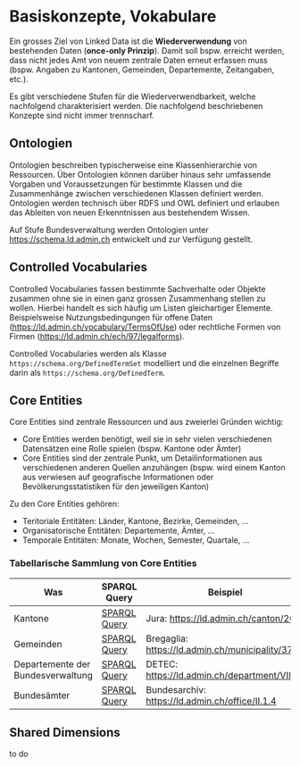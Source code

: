 # Basiskonzepte, Vokabulare
Ein grosses Ziel von Linked Data ist die **Wiederverwendung** von bestehenden Daten (**once-only Prinzip**). Damit soll bspw. erreicht werden, dass nicht jedes Amt von neuem zentrale Daten erneut erfassen muss (bspw. Angaben zu Kantonen, Gemeinden, Departemente, Zeitangaben, etc.).

Es gibt verschiedene Stufen für die Wiederverwendbarkeit, welche nachfolgend charakterisiert werden. Die nachfolgend beschriebenen Konzepte sind nicht immer trennscharf.

## Ontologien
Ontologien beschreiben typischerweise eine Klassenhierarchie von Ressourcen. Über Ontologien können darüber hinaus sehr umfassende Vorgaben und Voraussetzungen für bestimmte Klassen und die Zusammenhänge zwischen verschiedenen Klassen definiert werden. Ontologien werden technisch über RDFS und OWL definiert und erlauben das Ableiten von neuen Erkenntnissen aus bestehendem Wissen.

Auf Stufe Bundesverwaltung werden Ontologien unter https://schema.ld.admin.ch entwickelt und zur Verfügung gestellt.

## Controlled Vocabularies
Controlled Vocabularies fassen bestimmte Sachverhalte oder Objekte zusammen ohne sie in einen ganz grossen Zusammenhang stellen zu wollen. Hierbei handelt es sich häufig um Listen gleichartiger Elemente. Beispielsweise Nutzungsbedingungen für offene Daten (https://ld.admin.ch/vocabulary/TermsOfUse) oder rechtliche Formen von Firmen (https://ld.admin.ch/ech/97/legalforms).

Controlled Vocabularies werden als Klasse `https://schema.org/DefinedTermSet` modelliert und die einzelnen Begriffe darin als `https://schema.org/DefinedTerm`.


## Core Entities
Core Entities sind zentrale Ressourcen und aus zweierlei Gründen wichtig:

- Core Entities werden benötigt, weil sie in sehr vielen verschiedenen Datensätzen eine Rolle spielen (bspw. Kantone oder Ämter)
- Core Entities sind der zentrale Punkt, um Detailinformationen aus verschiedenen anderen Quellen anzuhängen (bspw. wird einem Kanton aus verwiesen auf geografische Informationen oder Bevölkerungsstatistiken für den jeweiligen Kanton)

Zu den Core Entities gehören:

* Teritoriale Entitäten: Länder, Kantone, Bezirke, Gemeinden, ...
* Organisatorische Entitäten: Departemente, Ämter, ...
* Temporale Entitäten: Monate, Wochen, Semester, Quartale, ...

### Tabellarische Sammlung von Core Entities

|Was|SPARQL Query|Beispiel|
|---|------------|--------|
|Kantone|<a href="https://ld.admin.ch/sparql/#query=PREFIX+schema%3A+%3Chttp%3A%2F%2Fschema.org%2F%3E%0APREFIX+rdf%3A+%3Chttp%3A%2F%2Fwww.w3.org%2F1999%2F02%2F22-rdf-syntax-ns%23%3E%0APREFIX+rdfs%3A+%3Chttp%3A%2F%2Fwww.w3.org%2F2000%2F01%2Frdf-schema%23%3E%0ASELECT+*+WHERE+%7B%0A%09%3Fcanton+a+%3Chttps%3A%2F%2Fschema.ld.admin.ch%2FCanton%3E%3B%0A+++++++++schema%3AalternateName+%3Fabbr.%0A%7D&contentTypeConstruct=text%2Fturtle&contentTypeSelect=application%2Fsparql-results%2Bjson&endpoint=https%3A%2F%2Fld.admin.ch%2Fquery&requestMethod=POST&tabTitle=Query&headers=%7B%7D&outputFormat=table" target="_blank">SPARQL Query</a>|Jura: https://ld.admin.ch/canton/26|
|Gemeinden|<a href="https://ld.admin.ch/sparql/#query=PREFIX+schema%3A+%3Chttp%3A%2F%2Fschema.org%2F%3E%0APREFIX+rdf%3A+%3Chttp%3A%2F%2Fwww.w3.org%2F1999%2F02%2F22-rdf-syntax-ns%23%3E%0APREFIX+rdfs%3A+%3Chttp%3A%2F%2Fwww.w3.org%2F2000%2F01%2Frdf-schema%23%3E%0ASELECT+*+WHERE+%7B%0A%09%3Fmunicipality+a+%3Chttps%3A%2F%2Fschema.ld.admin.ch%2FMunicipality%3E%3B%0A+++++++++++++++schema%3Aname+%3Fname.%0A%7D&contentTypeConstruct=text%2Fturtle&contentTypeSelect=application%2Fsparql-results%2Bjson&endpoint=https%3A%2F%2Fld.admin.ch%2Fquery&requestMethod=POST&tabTitle=Query&headers=%7B%7D&outputFormat=table" target="_blank">SPARQL Query</a>|Bregaglia: https://ld.admin.ch/municipality/3792|
|Departemente der Bundesverwaltung|<a href="https://ld.admin.ch/sparql/#query=PREFIX+schema%3A+%3Chttp%3A%2F%2Fschema.org%2F%3E%0APREFIX+rdf%3A+%3Chttp%3A%2F%2Fwww.w3.org%2F1999%2F02%2F22-rdf-syntax-ns%23%3E%0APREFIX+rdfs%3A+%3Chttp%3A%2F%2Fwww.w3.org%2F2000%2F01%2Frdf-schema%23%3E%0ASELECT+*+WHERE+%7B%0A%09%3Fdepartment+schema%3AinDefinedTermSet+%3Chttps%3A%2F%2Fld.admin.ch%2Fdepartment%3E%3B%0A+++++++++++++schema%3Aname+%3Fname.%0A++FILTER(lang(%3Fname)+%3D+%22fr%22)%0A%7D&contentTypeConstruct=text%2Fturtle&contentTypeSelect=application%2Fsparql-results%2Bjson&endpoint=https%3A%2F%2Fld.admin.ch%2Fquery&requestMethod=POST&tabTitle=Query&headers=%7B%7D&outputFormat=table" target="_blank">SPARQL Query</a>|DETEC: https://ld.admin.ch/department/VII|
|Bundesämter|<a href="https://ld.admin.ch/sparql/#query=PREFIX+schema%3A+%3Chttp%3A%2F%2Fschema.org%2F%3E%0APREFIX+rdf%3A+%3Chttp%3A%2F%2Fwww.w3.org%2F1999%2F02%2F22-rdf-syntax-ns%23%3E%0APREFIX+rdfs%3A+%3Chttp%3A%2F%2Fwww.w3.org%2F2000%2F01%2Frdf-schema%23%3E%0ASELECT+*+WHERE+%7B%0A%09%3Fdepartment+schema%3AinDefinedTermSet+%3Chttps%3A%2F%2Fld.admin.ch%2Foffice%3E%3B%0A+++++++++++++schema%3Aname+%3Fname.%0A++FILTER(lang(%3Fname)+%3D+%22de%22)%0A%7D&contentTypeConstruct=text%2Fturtle&contentTypeSelect=application%2Fsparql-results%2Bjson&endpoint=https%3A%2F%2Fld.admin.ch%2Fquery&requestMethod=POST&tabTitle=Query&headers=%7B%7D&outputFormat=table" target="_blank">SPARQL Query</a>|Bundesarchiv: https://ld.admin.ch/office/II.1.4|

## Shared Dimensions
to do
